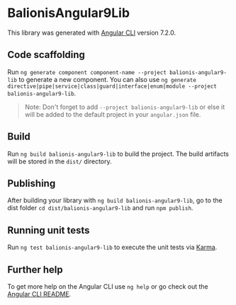 # BalionisAngular9Lib

This library was generated with [Angular CLI](https://github.com/angular/angular-cli) version 7.2.0.

## Code scaffolding

Run `ng generate component component-name --project balionis-angular9-lib` to generate a new component. You can also use `ng generate directive|pipe|service|class|guard|interface|enum|module --project balionis-angular9-lib`.
> Note: Don't forget to add `--project balionis-angular9-lib` or else it will be added to the default project in your `angular.json` file. 

## Build

Run `ng build balionis-angular9-lib` to build the project. The build artifacts will be stored in the `dist/` directory.

## Publishing

After building your library with `ng build balionis-angular9-lib`, go to the dist folder `cd dist/balionis-angular9-lib` and run `npm publish`.

## Running unit tests

Run `ng test balionis-angular9-lib` to execute the unit tests via [Karma](https://karma-runner.github.io).

## Further help

To get more help on the Angular CLI use `ng help` or go check out the [Angular CLI README](https://github.com/angular/angular-cli/blob/master/README.md).
